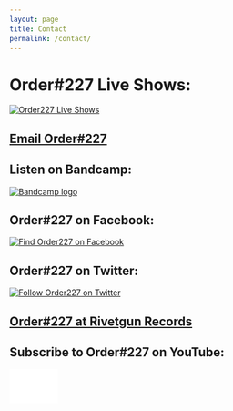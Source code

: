 ```yaml
---
layout: page
title: Contact
permalink: /contact/
---
```


# Order#227 Live Shows:
[![Order227 Live Shows]({{site.baseurl}}/img/o227_liveshows.jpg)](http://www.songkick.com/artists/9002289)

## [Email Order#227](mailto:order227band@gmail.com)

## Listen on Bandcamp:
[![Bandcamp logo]({{site.baseurl}}/img/bandcamp-logotype-light-128.png)](https://order227band.bandcamp.com)

## Order#227 on Facebook:
[![Find Order227 on Facebook]({{site.baseurl}}/img/FB-FindUsonFacebook-online-512.png)](https://www.facebook.com/Order227Band/)

## Order#227 on Twitter:
[![Follow Order227 on Twitter]({{site.baseurl}}/img/tw_link_g.png)](https://twitter.com/order227band)

## [Order#227 at Rivetgun Records](http://www.rivetgunrecords.co.uk/order227/index.htm)

## Subscribe to Order#227 on YouTube:
<a href="https://www.youtube.com/channel/UCO35S3PlOE1zmyndPTfsROw?sub_confirmation=1"><img src="/img/yt_icon_mono_dark.png" alt="Subscribe to Order227 on YouTube" height="60"/></a>